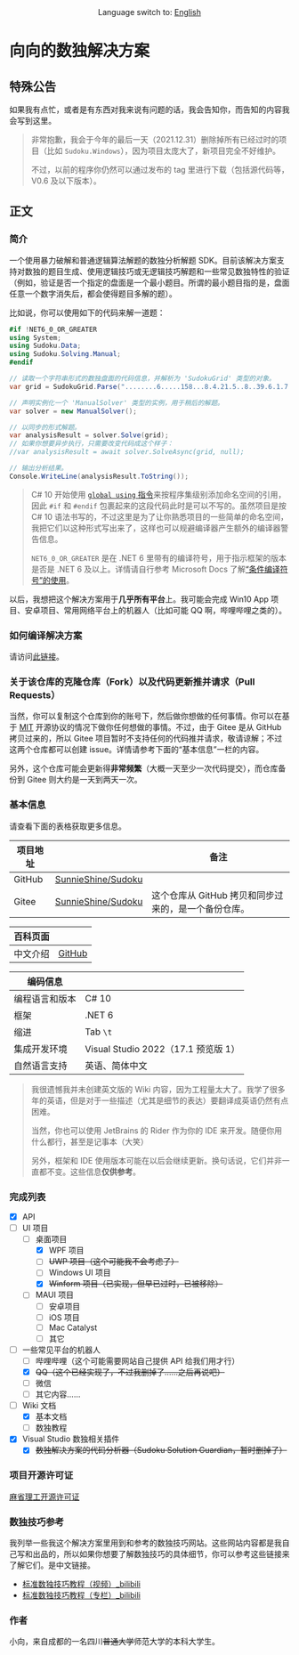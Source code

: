 <center>Language switch to: <a href="README.md">English</a></center>

# 向向的数独解决方案

## 特殊公告

如果我有点忙，或者是有东西对我来说有问题的话，我会告知你，而告知的内容我会写到这里。

> 非常抱歉，我会于今年的最后一天（2021.12.31）删除掉所有已经过时的项目（比如 `Sudoku.Windows`），因为项目太庞大了，新项目完全不好维护。
>
> 不过，以前的程序你仍然可以通过发布的 tag 里进行下载（包括源代码等，V0.6 及以下版本）。

## 正文

### 简介

一个使用暴力破解和普通逻辑算法解题的数独分析解题 SDK。目前该解决方案支持对数独的题目生成、使用逻辑技巧或无逻辑技巧解题和一些常见数独特性的验证（例如，验证是否一个指定的盘面是一个最小题目。所谓的最小题目指的是，盘面任意一个数字消失后，都会使得题目多解的题）。

比如说，你可以使用如下的代码来解一道题：

```csharp
#if !NET6_0_OR_GREATER
using System;
using Sudoku.Data;
using Sudoku.Solving.Manual;
#endif

// 读取一个字符串形式的数独盘面的代码信息，并解析为 'SudokuGrid' 类型的对象。
var grid = SudokuGrid.Parse("........6.....158...8.4.21.5..8..39.6.1.7.8.5.89..5..1.24.5.9...659.....9........");

// 声明实例化一个 'ManualSolver' 类型的实例，用于稍后的解题。
var solver = new ManualSolver();

// 以同步的形式解题。
var analysisResult = solver.Solve(grid);
// 如果你想要异步执行，只需要改变代码成这个样子：
//var analysisResult = await solver.SolveAsync(grid, null);

// 输出分析结果。
Console.WriteLine(analysisResult.ToString());
```

> C# 10 开始使用 [`global using` 指令](https://docs.microsoft.com/en-us/dotnet/csharp/whats-new/csharp-10#global-using-directives)来按程序集级别添加命名空间的引用，因此 `#if` 和 `#endif` 包裹起来的这段代码此时是可以不写的。虽然项目是按 C# 10 语法书写的，不过这里是为了让你熟悉项目的一些简单的命名空间，我把它们以这种形式写出来了，这样也可以规避编译器产生额外的编译器警告信息。
>
> `NET6_0_OR_GREATER` 是在 .NET 6 里带有的编译符号，用于指示框架的版本是否是 .NET 6 及以上。详情请自行参考 Microsoft Docs 了解[“条件编译符号”的使用](https://docs.microsoft.com/en-us/dotnet/csharp/language-reference/preprocessor-directives#conditional-compilation)。

以后，我想把这个解决方案用于**几乎所有平台**上。我可能会完成 Win10 App 项目、安卓项目、常用网络平台上的机器人（比如可能 QQ 啊，哔哩哔哩之类的）。

### 如何编译解决方案

请访问[此链接](https://sunnieshine.github.io/Sudoku/how-to/How-To-Compile-The-Solution)。

### 关于该仓库的克隆仓库（Fork）以及代码更新推并请求（Pull Requests）

当然，你可以复制这个仓库到你的账号下，然后做你想做的任何事情。你可以在基于 [MIT](https://github.com/SunnieShine/Sudoku/blob/main/LICENSE) 开源协议的情况下做你任何想做的事情。不过，由于 Gitee 是从 GitHub 拷贝过来的，所以 Gitee 项目暂时不支持任何的代码推并请求，敬请谅解；不过这两个仓库都可以创建 issue。详情请参考下面的“基本信息”一栏的内容。

另外，这个仓库可能会更新得**非常频繁**（大概一天至少一次代码提交），而仓库备份到 Gitee 则大约是一天到两天一次。

### 基本信息

请查看下面的表格获取更多信息。

| 项目地址 |                                                             | 备注                                                 |
| -------- | ----------------------------------------------------------- | ---------------------------------------------------- |
| GitHub   | [SunnieShine/Sudoku](https://github.com/SunnieShine/Sudoku) |                                                      |
| Gitee    | [SunnieShine/Sudoku](https://gitee.com/SunnieShine/Sudoku)  | 这个仓库从 GitHub 拷贝和同步过来的，是一个备份仓库。 |

| 百科页面 |                                                |
| -------- | ---------------------------------------------- |
| 中文介绍 | [GitHub](https://sunnieshine.github.io/Sudoku) |

| 编码信息       |                                       |
| -------------- | ------------------------------------- |
| 编程语言和版本 | C# 10                                  |
| 框架           | .NET 6                                |
| 缩进           | Tab `\t`                              |
| 集成开发环境   | Visual Studio 2022（17.1 预览版 1） |
| 自然语言支持   | 英语、简体中文                        |

> 我很遗憾我并未创建英文版的 Wiki 内容，因为工程量太大了。我学了很多年的英语，但是对于一些描述（尤其是细节的表达）要翻译成英语仍然有点困难。
>
> 当然，你也可以使用 JetBrains 的 Rider 作为你的 IDE 来开发。随便你用什么都行，甚至是记事本（大笑）
>
> 另外，框架和 IDE 使用版本可能在以后会继续更新。换句话说，它们并非一直都不变。这些信息**仅供参考**。

### 完成列表

* [x] API
* [ ] UI 项目
  * [ ] 桌面项目
    * [x] WPF 项目
    * [ ] ~~UWP 项目（这个可能我不会考虑了）~~
    * [ ] Windows UI 项目
    * [x] ~~Winform 项目（已实现，但早已过时，已被移除）~~
  * [ ] MAUI 项目
    * [ ] 安卓项目
    * [ ] iOS 项目
    * [ ] Mac Catalyst
    * [ ] 其它
* [ ] 一些常见平台的机器人
  * [ ] 哔哩哔哩（这个可能需要网站自己提供 API 给我们用才行）
  * [x] ~~QQ（这个已经实现了，不过我删掉了……之后再说吧）~~
  * [ ] 微信
  * [ ] 其它内容……
* [ ] Wiki 文档
  * [x] 基本文档
  * [ ] 数独教程
* [x] Visual Studio 数独相关插件
  * [x] ~~数独解决方案的代码分析器（Sudoku Solution Guardian，暂时删掉了）~~

### 项目开源许可证

[麻省理工开源许可证](https://github.com/SunnieShine/Sudoku/blob/main/LICENSE)

### 数独技巧参考

我列举一些我这个解决方案里用到和参考的数独技巧网站。这些网站内容都是我自己写和出品的，所以如果你想要了解数独技巧的具体细节，你可以参考这些链接来了解它们。是中文链接。

* [标准数独技巧教程（视频）_bilibili](https://www.bilibili.com/video/BV1Mx411z7uq)
* [标准数独技巧教程（专栏）_bilibili](https://www.bilibili.com/read/readlist/rl291187)

### 作者

小向，来自成都的一名四川~~普通大学~~师范大学的本科大学生。

